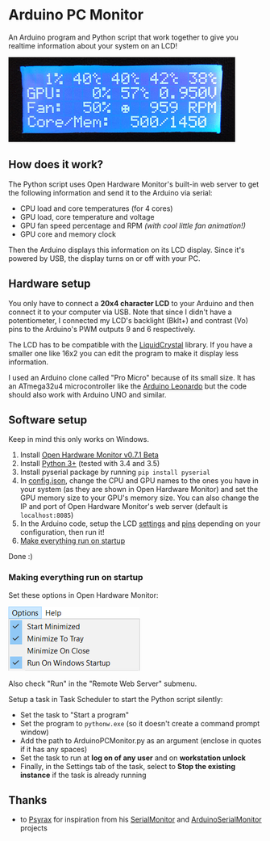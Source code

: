# Arduino PC Monitor
An Arduino program and Python script that work together to give you realtime information about your system on an LCD!

![screenshot](images/lcd.gif?raw=true)

## How does it work?

The Python script uses Open Hardware Monitor's built-in web server to get the following information and send it to the Arduino via serial:

* CPU load and core temperatures (for 4 cores)
* GPU load, core temperature and voltage
* GPU fan speed percentage and RPM *(with cool little fan animation!)*
* GPU core and memory clock

Then the Arduino displays this information on its LCD display. Since it's powered by USB, the display turns on or off with your PC.

## Hardware setup
You only have to connect a **20x4 character LCD** to your Arduino and then connect it to your computer via USB. Note that since I didn't have a potentiometer, I connected my LCD's backlight (Bklt+) and contrast (Vo) pins to the Arduino's PWM outputs 9 and 6 respectively.

The LCD has to be compatible with the [LiquidCrystal](https://www.arduino.cc/en/Reference/LiquidCrystal) library. If you have a smaller one like 16x2 you can edit the program to make it display less information.

I used an Arduino clone called "Pro Micro" because of its small size. It has an ATmega32u4 microcontroller like the [Arduino Leonardo](https://www.arduino.cc/en/Main/ArduinoBoardLeonardo) but the code should also work with Arduino UNO and similar.

## Software setup
Keep in mind this only works on Windows.

1. Install [Open Hardware Monitor v0.7.1 Beta](http://openhardwaremonitor.org/)
2. Install [Python 3+](https://www.python.org/downloads/) (tested with 3.4 and 3.5)
3. Install pyserial package by running `pip install pyserial`
4. In [config.json](https://github.com/leots/Arduino-PC-Monitor/blob/master/config.json), change the CPU and GPU names to the ones you have in your system (as they are shown in Open Hardware Monitor) and set the GPU memory size to your GPU's memory size. You can also change the IP and port of Open Hardware Monitor's web server (default is `localhost:8085`)
5. In the Arduino code, setup the LCD [settings](https://github.com/leots/Arduino-PC-Monitor/blob/master/ArduinoPCMonitor.ino#L3) and [pins](https://github.com/leots/Arduino-PC-Monitor/blob/master/ArduinoPCMonitor.ino#L7) depending on your configuration, then run it!
6. [Make everything run on startup](#making-everything-run-on-startup)

Done :)

### Making everything run on startup
Set these options in Open Hardware Monitor:

![screenshot](images/ohm_options.png?raw=true)

Also check "Run" in the "Remote Web Server" submenu.

Setup a task in Task Scheduler to start the Python script silently:

* Set the task to "Start a program"
* Set the program to `pythonw.exe` (so it doesn't create a command prompt window)
* Add the path to ArduinoPCMonitor.py as an argument (enclose in quotes if it has any spaces)
* Set the task to run at **log on of any user** and on **workstation unlock**
* Finally, in the Settings tab of the task, select to **Stop the existing instance** if the task is already running

## Thanks
 - to [Psyrax](https://github.com/psyrax/) for inspiration from his [SerialMonitor](https://github.com/psyrax/SerialMonitor) and [ArduinoSerialMonitor](https://github.com/psyrax/ArduinoSerialMonitor) projects
